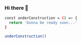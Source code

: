 ### Hi there 👋

```bash
const underConstruction = () => {
  return 'Gonna be ready soon...'
}

underConstruction()
```

 
